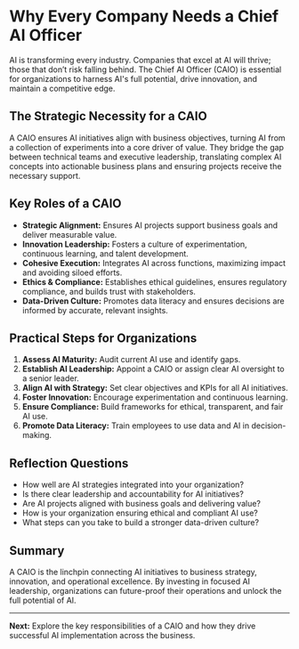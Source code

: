# Why Every Company Needs a Chief AI Officer

AI is transforming every industry. Companies that excel at AI will thrive; those that don’t risk falling behind. The Chief AI Officer (CAIO) is essential for organizations to harness AI's full potential, drive innovation, and maintain a competitive edge.

## The Strategic Necessity for a CAIO
A CAIO ensures AI initiatives align with business objectives, turning AI from a collection of experiments into a core driver of value. They bridge the gap between technical teams and executive leadership, translating complex AI concepts into actionable business plans and ensuring projects receive the necessary support.

## Key Roles of a CAIO
- **Strategic Alignment:** Ensures AI projects support business goals and deliver measurable value.
- **Innovation Leadership:** Fosters a culture of experimentation, continuous learning, and talent development.
- **Cohesive Execution:** Integrates AI across functions, maximizing impact and avoiding siloed efforts.
- **Ethics & Compliance:** Establishes ethical guidelines, ensures regulatory compliance, and builds trust with stakeholders.
- **Data-Driven Culture:** Promotes data literacy and ensures decisions are informed by accurate, relevant insights.

## Practical Steps for Organizations
1. **Assess AI Maturity:** Audit current AI use and identify gaps.
2. **Establish AI Leadership:** Appoint a CAIO or assign clear AI oversight to a senior leader.
3. **Align AI with Strategy:** Set clear objectives and KPIs for all AI initiatives.
4. **Foster Innovation:** Encourage experimentation and continuous learning.
5. **Ensure Compliance:** Build frameworks for ethical, transparent, and fair AI use.
6. **Promote Data Literacy:** Train employees to use data and AI in decision-making.

## Reflection Questions
- How well are AI strategies integrated into your organization?
- Is there clear leadership and accountability for AI initiatives?
- Are AI projects aligned with business goals and delivering value?
- How is your organization ensuring ethical and compliant AI use?
- What steps can you take to build a stronger data-driven culture?

## Summary
A CAIO is the linchpin connecting AI initiatives to business strategy, innovation, and operational excellence. By investing in focused AI leadership, organizations can future-proof their operations and unlock the full potential of AI.

---
**Next:** Explore the key responsibilities of a CAIO and how they drive successful AI implementation across the business.